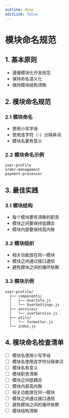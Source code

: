 ```yaml
---
outline: deep
editLink: false
---
```


# 模块命名规范

## 1. 基本原则
- 遵循模块化开发规范
- 保持命名语义化
- 保持模块结构清晰

## 2. 模块命名规范

### 2.1 模块命名
- 使用小写字母
- 使用连字符（-）分隔单词
- 模块名要有意义

### 2.2 模块命名示例
```
user-profile
order-management
payment-processor
```

## 3. 最佳实践

### 3.1 模块结构
- 每个模块要有清晰的职责
- 模块之间要保持低耦合
- 模块内部要保持高内聚

### 3.2 模块组织
- 相关功能放在同一模块
- 模块之间通过接口通信
- 避免模块之间的循环依赖

### 3.3 模块示例
```
user-profile/
  ├── components/
  │   ├── UserInfo.js
  │   └── UserSettings.js
  ├── services/
  │   └── userService.js
  ├── utils/
  │   └── formatter.js
  └── index.js
```

## 4. 模块命名检查清单

- [ ] 模块名使用小写字母
- [ ] 模块名使用连字符分隔单词
- [ ] 模块名有意义
- [ ] 模块职责清晰
- [ ] 模块之间低耦合
- [ ] 模块内部高内聚
- [ ] 相关功能放在同一模块
- [ ] 模块之间通过接口通信
- [ ] 避免模块之间的循环依赖
- [ ] 模块结构清晰 